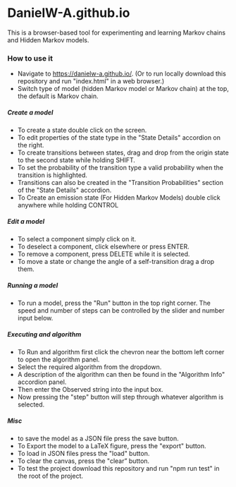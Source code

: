 # DanielW-A.github.io

This is a browser-based tool for experimenting and learning Markov chains and Hidden Markov models.

### How to use it

- Navigate to https://danielw-a.github.io/. (Or to run locally download this repository and run "index.html" in a web browser.)
- Switch type of model (hidden Markov model or Markov chain) at the top, the default is Markov chain.

##### Create a model

- To create a state double click on the screen.
- To edit properties of the state type in the "State Details" accordion on the right.
- To create transitions between states, drag and drop from the origin state to the second state while holding SHIFT.
- To set the probability of the transition type a valid probability when the transition is highlighted.
- Transitions can also be created in the "Transition Probabilities" section of the "State Details" accordion.
- To Create an emission state (For Hidden Markov Models) double click anywhere while holding CONTROL

##### Edit a model

- To select a component simply click on it.
- To deselect a component, click elsewhere or press ENTER.
- To remove a component, press DELETE while it is selected.
- To move a state or change the angle of a self-transition drag a drop them.

##### Running a model

- To run a model, press the "Run" button in the top right corner. The speed and number of steps can be controlled by the slider and number input below.

##### Executing and algorithm
	
- To Run and algorithm first click the chevron near the bottom left corner to open the algorithm panel.
- Select the required algorithm from the dropdown.
- A description of the algorithm can then be found in the "Algorithm Info" accordion panel.
- Then enter the Observed string into the input box.
- Now pressing the "step" button will step through whatever algorithm is selected.

##### Misc

- to save the model as a JSON file press the save button.
- To Export the model to a LaTeX figure, press the "export" button.
- To load in JSON files press the "load" button.
- To clear the canvas, press the "clear” button.
- To test the project download this repository and run "npm run test" in the root of the project.
 
